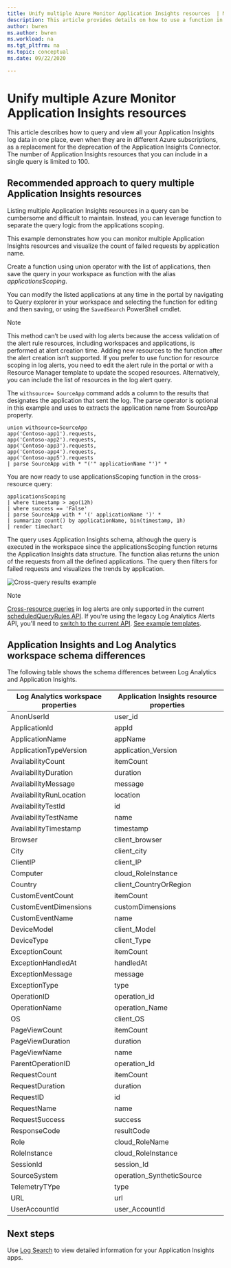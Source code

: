 ```yaml
---
title: Unify multiple Azure Monitor Application Insights resources  | Microsoft Docs
description: This article provides details on how to use a function in Azure Monitor Logs to query multiple Application Insights resources and visualize that data. 
author: bwren
ms.author: bwren
ms.workload: na
ms.tgt_pltfrm: na
ms.topic: conceptual
ms.date: 09/22/2020

---
```


# Unify multiple Azure Monitor Application Insights resources 
This article describes how to query and view all your Application Insights log data in one place, even when they are in different Azure subscriptions, as a replacement for the deprecation of the Application Insights Connector. The number of Application Insights resources that you can include in a single query is limited to 100.

## Recommended approach to query multiple Application Insights resources 
Listing multiple Application Insights resources in a query can be cumbersome and difficult to maintain. Instead, you can leverage function to separate the query logic from the applications scoping.  

This example demonstrates how you can monitor multiple Application Insights resources and visualize the count of failed requests by application name.

Create a function using union operator with the list of applications, then save the query in your workspace as function with the alias *applicationsScoping*. 

You can modify the listed applications at any time in the portal by navigating to Query explorer in your workspace and selecting the function for editing and then saving, or using the `SavedSearch` PowerShell cmdlet. 

>[!NOTE]
>This method can’t be used with log alerts because the access validation of the alert rule resources, including workspaces and applications, is performed at alert creation time. Adding new resources to the function after the alert creation isn’t supported. If you prefer to use function for resource scoping in log alerts, you need to edit the alert rule in the portal or with a Resource Manager template to update the scoped resources. Alternatively, you can include the list of resources in the log alert query.

The `withsource= SourceApp` command adds a column to the results that designates the application that sent the log. The parse operator is optional in this example and uses to extracts the application name from SourceApp property. 

```
union withsource=SourceApp 
app('Contoso-app1').requests,  
app('Contoso-app2').requests, 
app('Contoso-app3').requests, 
app('Contoso-app4').requests, 
app('Contoso-app5').requests 
| parse SourceApp with * "('" applicationName "')" *  
```

You are now ready to use applicationsScoping function in the cross-resource query:  

```
applicationsScoping 
| where timestamp > ago(12h)
| where success == 'False'
| parse SourceApp with * '(' applicationName ')' * 
| summarize count() by applicationName, bin(timestamp, 1h) 
| render timechart
```

The query uses Application Insights schema, although the query is executed in the workspace since the applicationsScoping function returns the Application Insights data structure. The function alias returns the union of the requests from all the defined applications. The query then filters for failed requests and visualizes the trends by application.

![Cross-query results example](media/unify-app-resource-data/app-insights-query-results.png)

>[!NOTE]
>[Cross-resource queries](../logs/cross-workspace-query.md) in log alerts are only supported in the current [scheduledQueryRules API](/rest/api/monitor/scheduledqueryrule-2018-04-16/scheduled-query-rules). If you're using the legacy Log Analytics Alerts API, you'll need to [switch to the current API](../alerts/alerts-log-api-switch.md). [See example templates](../alerts/alerts-log-create-templates.md).

## Application Insights and Log Analytics workspace schema differences
The following table shows the schema differences between Log Analytics and Application Insights.  

| Log Analytics workspace properties| Application Insights resource properties|
|------------|------------| 
| AnonUserId | user_id|
| ApplicationId | appId|
| ApplicationName | appName|
| ApplicationTypeVersion | application_Version |
| AvailabilityCount | itemCount |
| AvailabilityDuration | duration |
| AvailabilityMessage | message |
| AvailabilityRunLocation | location |
| AvailabilityTestId | id |
| AvailabilityTestName | name |
| AvailabilityTimestamp | timestamp |
| Browser | client_browser |
| City | client_city |
| ClientIP | client_IP |
| Computer | cloud_RoleInstance | 
| Country | client_CountryOrRegion | 
| CustomEventCount | itemCount | 
| CustomEventDimensions | customDimensions |
| CustomEventName | name | 
| DeviceModel | client_Model | 
| DeviceType | client_Type | 
| ExceptionCount | itemCount | 
| ExceptionHandledAt | handledAt |
| ExceptionMessage | message | 
| ExceptionType | type |
| OperationID | operation_id |
| OperationName | operation_Name | 
| OS | client_OS | 
| PageViewCount | itemCount |
| PageViewDuration | duration | 
| PageViewName | name | 
| ParentOperationID | operation_Id | 
| RequestCount | itemCount | 
| RequestDuration | duration | 
| RequestID | id | 
| RequestName | name | 
| RequestSuccess | success | 
| ResponseCode | resultCode | 
| Role | cloud_RoleName |
| RoleInstance | cloud_RoleInstance |
| SessionId | session_Id | 
| SourceSystem | operation_SyntheticSource |
| TelemetryTYpe | type |
| URL | url |
| UserAccountId | user_AccountId |

## Next steps

Use [Log Search](../logs/log-query-overview.md) to view detailed information for your Application Insights apps.

